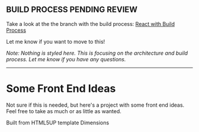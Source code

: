 BUILD PROCESS PENDING REVIEW
----------------------------

Take a look at the the branch with the build process: [React with Build Process](https://github.com/GHImplementationTeam/FrontEnd/tree/react-with-build-process)

Let me know if you want to move to this!

_*Note:* Nothing is styled here. This is focusing on the architecture and build process. Let me know if you have any questions._

----------

# Some Front End Ideas

Not sure if this is needed, but here's a project with some front end ideas. Feel free to take as much or as little as wanted.

Built from HTML5UP template Dimensions